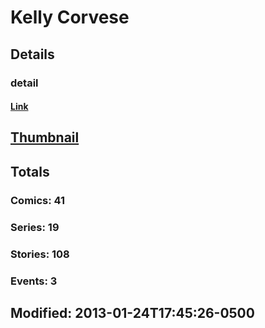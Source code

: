 # Kelly  Corvese 
## Details
### detail
#### [Link](http://marvel.com/comics/creators/3572/kelly_corvese?utm_campaign=apiRef&utm_source=225578a89fc76f3d20fbffda5d17a88d)
## [Thumbnail](http://i.annihil.us/u/prod/marvel/i/mg/5/30/4bc47250100db.jpg)
## Totals
### Comics: 41
### Series: 19
### Stories: 108
### Events: 3
## Modified: 2013-01-24T17:45:26-0500